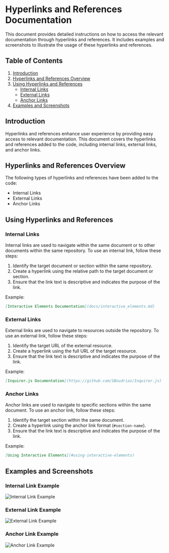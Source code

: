 # Hyperlinks and References Documentation

This document provides detailed instructions on how to access the relevant documentation through hyperlinks and references. It includes examples and screenshots to illustrate the usage of these hyperlinks and references.

## Table of Contents
1. [Introduction](#introduction)
2. [Hyperlinks and References Overview](#hyperlinks-and-references-overview)
3. [Using Hyperlinks and References](#using-hyperlinks-and-references)
    - [Internal Links](#internal-links)
    - [External Links](#external-links)
    - [Anchor Links](#anchor-links)
4. [Examples and Screenshots](#examples-and-screenshots)

## Introduction

Hyperlinks and references enhance user experience by providing easy access to relevant documentation. This document covers the hyperlinks and references added to the code, including internal links, external links, and anchor links.

## Hyperlinks and References Overview

The following types of hyperlinks and references have been added to the code:
- Internal Links
- External Links
- Anchor Links

## Using Hyperlinks and References

### Internal Links

Internal links are used to navigate within the same document or to other documents within the same repository. To use an internal link, follow these steps:
1. Identify the target document or section within the same repository.
2. Create a hyperlink using the relative path to the target document or section.
3. Ensure that the link text is descriptive and indicates the purpose of the link.

Example:
```markdown
[Interactive Elements Documentation](docs/interactive_elements.md)
```

### External Links

External links are used to navigate to resources outside the repository. To use an external link, follow these steps:
1. Identify the target URL of the external resource.
2. Create a hyperlink using the full URL of the target resource.
3. Ensure that the link text is descriptive and indicates the purpose of the link.

Example:
```markdown
[Inquirer.js Documentation](https://github.com/SBoudrias/Inquirer.js)
```

### Anchor Links

Anchor links are used to navigate to specific sections within the same document. To use an anchor link, follow these steps:
1. Identify the target section within the same document.
2. Create a hyperlink using the anchor link format (`#section-name`).
3. Ensure that the link text is descriptive and indicates the purpose of the link.

Example:
```markdown
[Using Interactive Elements](#using-interactive-elements)
```

## Examples and Screenshots

### Internal Link Example

![Internal Link Example](images/internal_link_example.png)

### External Link Example

![External Link Example](images/external_link_example.png)

### Anchor Link Example

![Anchor Link Example](images/anchor_link_example.png)
